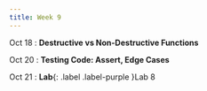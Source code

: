 ```yaml
---
title: Week 9
---
```


Oct 18
: **Destructive vs Non-Destructive Functions**
  
Oct 20
: **Testing Code: Assert, Edge Cases**

Oct 21
: **Lab**{: .label .label-purple }Lab 8
